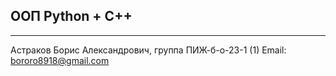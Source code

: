 ## ООП Python + C++
-------------
Астраков Борис Александрович, группа ПИЖ-б-о-23-1 (1)
Email: bororo8918@gmail.com
